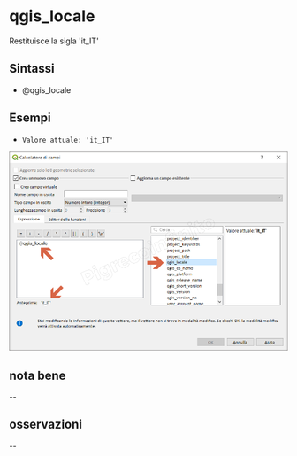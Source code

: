 # qgis_locale

Restituisce la sigla 'it_IT'

## Sintassi

* @qgis_locale

## Esempi

* `Valore attuale: 'it_IT'`

![](/img/variabili/qgis_locale/qgis_locale1.png)

## nota bene

--

## osservazioni

--
